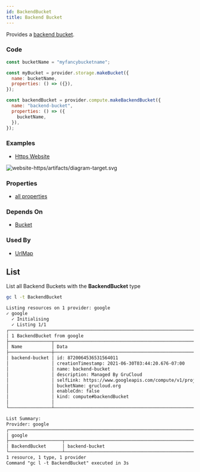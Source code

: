 ```yaml
---
id: BackendBucket
title: Backend Bucket
---
```


Provides a [backend bucket](https://console.cloud.google.com/net-services/loadbalancing/backends/list).

### Code

```js
const bucketName = "myfancybucketname";

const myBucket = provider.storage.makeBucket({
  name: bucketName,
  properties: () => ({}),
});

const backendBucket = provider.compute.makeBackendBucket({
  name: "backend-bucket",
  properties: () => ({
    bucketName,
  }),
});
```

### Examples

- [Https Website](https://github.com/grucloud/grucloud/blob/main/examples/google/storage/website-https)

![website-https/artifacts/diagram-target.svg](https://raw.githubusercontent.com/grucloud/grucloud/main/examples/google/storage/website-https/artifacts/diagram-target.svg)

### Properties

- [all properties](https://cloud.google.com/compute/docs/reference/rest/v1/backendBuckets/insert)

### Depends On

- [Bucket](../storage/GcpBucket.md)

### Used By

- [UrlMap](./UrlMap.md)

## List

List all Backend Buckets with the **BackendBucket** type

```sh
gc l -t BackendBucket
```

```txt
Listing resources on 1 provider: google
✓ google
  ✓ Initialising
  ✓ Listing 1/1
┌────────────────────────────────────────────────────────────────────────────────┐
│ 1 BackendBucket from google                                                    │
├────────────────┬────────────────────────────────────────────────────────┬──────┤
│ Name           │ Data                                                   │ Our  │
├────────────────┼────────────────────────────────────────────────────────┼──────┤
│ backend-bucket │ id: 8720064536531564011                                │ Yes  │
│                │ creationTimestamp: 2021-06-30T03:44:20.676-07:00       │      │
│                │ name: backend-bucket                                   │      │
│                │ description: Managed By GruCloud                       │      │
│                │ selfLink: https://www.googleapis.com/compute/v1/proje… │      │
│                │ bucketName: grucloud.org                               │      │
│                │ enableCdn: false                                       │      │
│                │ kind: compute#backendBucket                            │      │
│                │                                                        │      │
└────────────────┴────────────────────────────────────────────────────────┴──────┘

List Summary:
Provider: google
┌───────────────────────────────────────────────────────────────────────────────┐
│ google                                                                        │
├────────────────────┬──────────────────────────────────────────────────────────┤
│ BackendBucket      │ backend-bucket                                           │
└────────────────────┴──────────────────────────────────────────────────────────┘
1 resource, 1 type, 1 provider
Command "gc l -t BackendBucket" executed in 3s
```
